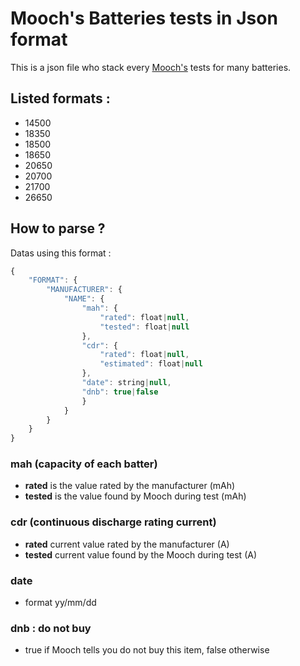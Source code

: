# Mooch's Batteries tests in Json format
This is a json file who stack every [Mooch's](https://www.e-cigarette-forum.com/blogs/mooch.256958/) tests for many batteries.

## Listed formats :
- 14500
- 18350
- 18500
- 18650
- 20650
- 20700
- 21700
- 26650

## How to parse ?
Datas using this format :
```javascript
{
    "FORMAT": {
        "MANUFACTURER": {
            "NAME": {
                "mah": {
                    "rated": float|null,
                    "tested": float|null
                },
                "cdr": {
                    "rated": float|null,
                    "estimated": float|null
                },
                "date": string|null,
                "dnb": true|false
                }
            }
        }
    }
}
```

### mah (capacity of each batter)
- **rated** is the value rated by the manufacturer (mAh)
- **tested** is the value found by Mooch during test (mAh)

### cdr (continuous discharge rating current)
- **rated** current value rated by the manufacturer (A)
- **tested** current value found by the Mooch during test (A)

### date
- format yy/mm/dd

### dnb : do not buy
- true if Mooch tells you do not buy this item, false otherwise
